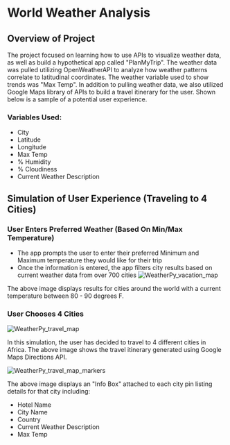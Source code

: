 # World Weather Analysis
## Overview of Project
The project focused on learning how to use APIs to visualize weather data, as well as build a hypothetical app called "PlanMyTrip". The weather data was pulled utilizing OpenWeatherAPI to analyze how weather patterns correlate to latitudinal coordinates.  The weather variable used to show trends was "Max Temp".  In addition to pulling weather data, we also utilized Google Maps library of APIs to build a travel itinerary for the user.  Shown below is a sample of a potential user experience.

### Variables Used:
- City
- Latitude
- Longitude
- Max Temp
- % Humidity
- % Cloudiness
- Current Weather Description

## Simulation of User Experience (Traveling to 4 Cities)

### User Enters Preferred Weather (Based On Min/Max Temperature)
 - The app prompts the user to enter their preferred Minimum and Maximum temperature they would like for their trip
 - Once the information is entered, the app filters city results based on current weather data from over 700 cities
 ![WeatherPy_vacation_map](https://user-images.githubusercontent.com/89044350/134932380-98408ce5-7df6-4c0a-9d62-0ece4f305695.PNG)

The above image displays results for cities around the world with a current temperature between 80 - 90 degrees F. 

### User Chooses 4 Cities
![WeatherPy_travel_map](https://user-images.githubusercontent.com/89044350/134932955-bb9182fe-3b32-4217-aee5-20563078f46f.PNG)

In this simulation, the user has decided to travel to 4 different cities in Africa.  The above image shows the travel itinerary generated using Google Maps Directions API.

![WeatherPy_travel_map_markers](https://user-images.githubusercontent.com/89044350/134933195-7eb4dbb5-99ae-4dd6-8a91-b5bf2b714035.PNG)

The above image displays an "Info Box" attached to each city pin listing details for that city including:
 - Hotel Name
 - City Name
 - Country
 - Current Weather Description
 - Max Temp 
